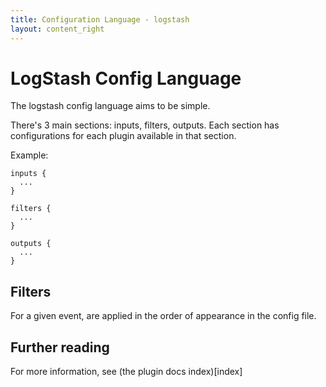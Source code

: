 ```yaml
---
title: Configuration Language - logstash
layout: content_right
---
```

# LogStash Config Language

The logstash config language aims to be simple.

There's 3 main sections: inputs, filters, outputs. Each section has
configurations for each plugin available in that section.

Example:

    inputs {
      ...
    }

    filters {
      ...
    }

    outputs {
      ...
    }

## Filters

For a given event, are applied in the order of appearance in the config file.

## Further reading

For more information, see (the plugin docs index)[index]
